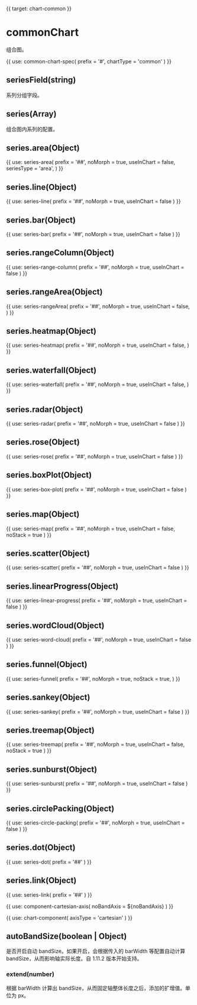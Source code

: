 {{ target: chart-common }}

<!-- TODO: series 还差 IBar3dSeriesSpec IPie3dSeriesSpec ICircularProgressSeriesSpec IGaugeSeriesSpec
IGaugePointerSeriesSpec-->

# commonChart

组合图。

{{ use: common-chart-spec(
    prefix = '#',
    chartType = 'common'
) }}

## seriesField(string)

系列分组字段。

## series(Array)

组合图内系列的配置。

## series.area(Object)

{{ use: series-area(
  prefix = '##',
  noMorph = true,
  useInChart = false,
  seriesType = 'area',
) }}

## series.line(Object)

{{ use: series-line(
  prefix = '##',
  noMorph = true,
  useInChart = false
) }}

## series.bar(Object)

{{ use: series-bar(
  prefix = '##',
  noMorph = true,
  useInChart = false
) }}

## series.rangeColumn(Object)

{{ use: series-range-column(
  prefix = '##',
  noMorph = true,
  useInChart = false
) }}

## series.rangeArea(Object)

{{ use: series-rangeArea(
 prefix = '##',
  noMorph = true,
  useInChart = false,
) }}

## series.heatmap(Object)

{{ use: series-heatmap(
 prefix = '##',
  noMorph = true,
  useInChart = false,
) }}

## series.waterfall(Object)

{{ use: series-waterfall(
 prefix = '##',
  noMorph = true,
  useInChart = false,
) }}

## series.radar(Object)

{{ use: series-radar(
  prefix = '##',
  noMorph = true,
  useInChart = false
) }}

## series.rose(Object)

{{ use: series-rose(
 prefix = '##',
  noMorph = true,
  useInChart = false
) }}

## series.boxPlot(Object)

{{ use: series-box-plot(
 prefix = '##',
  noMorph = true,
  useInChart = false
) }}

## series.map(Object)

{{ use: series-map(
  prefix = '##',
  noMorph = true,
  useInChart = false,
  noStack = true
) }}

## series.scatter(Object)

{{ use: series-scatter(
 prefix = '##',
  noMorph = true,
  useInChart = false
) }}

## series.linearProgress(Object)

{{ use: series-linear-progress(
 prefix = '##',
  noMorph = true,
  useInChart = false
) }}

## series.wordCloud(Object)

{{ use: series-word-cloud(
 prefix = '##',
  noMorph = true,
  useInChart = false
) }}

## series.funnel(Object)

{{ use: series-funnel(
  prefix = '##',
  noMorph = true,
  noStack = true,
) }}

## series.sankey(Object)

{{ use: series-sankey(
  prefix = '##',
  noMorph = true,
  useInChart = false
) }}

## series.treemap(Object)

{{ use: series-treemap(
  prefix = '##',
  noMorph = true,
  useInChart = false,
  noStack = true
) }}

## series.sunburst(Object)

{{ use: series-sunburst(
 prefix = '##',
  noMorph = true,
  useInChart = false
) }}

## series.circlePacking(Object)

{{ use: series-circle-packing(
  prefix = '##',
  noMorph = true,
  useInChart = false
) }}

## series.dot(Object)

{{ use: series-dot(
  prefix = '##'
) }}

## series.link(Object)

{{ use: series-link(
  prefix = '##'
) }}

{{ use: component-cartesian-axis(
  noBandAxis = ${noBandAxis}
) }}

{{ use: chart-component(
  axisType = 'cartesian'
) }}

## autoBandSize(boolean | Object)

是否开启自动 bandSize。如果开启，会根据传入的 barWidth 等配置自动计算 bandSize，从而影响轴实际长度。自 1.11.2 版本开始支持。

### extend(number)

根据 barWidth 计算出 bandSize，从而固定轴整体长度之后，添加的扩增值。单位为 px。
